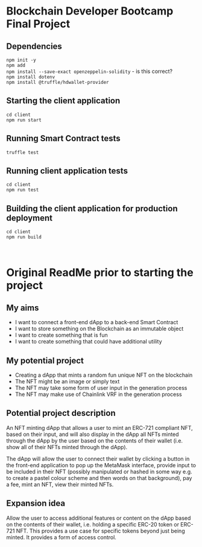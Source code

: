 # Blockchain Developer Bootcamp Final Project

## Dependencies
`npm init -y`<br/>
`npm add`<br/>
`npm install --save-exact openzeppelin-solidity` -  is this correct?<br/>
`npm install dotenv`<br/>
`npm install @truffle/hdwallet-provider`

## Starting the client application
`cd client`<br/>
`npm run start`

## Running Smart Contract tests
`truffle test`

## Running client application tests
`cd client`<br/>
`npm run test`

## Building the client application for production deployment
`cd client`<br/>
`npm run build`

<br/>

# Original ReadMe prior to starting the project

## My aims
<ul>
  <li>I want to connect a front-end dApp to a back-end Smart Contract</li>
  <li>I want to store something on the Blockchain as an immutable object</li>
  <li>I want to create something that is fun</li>
  <li>I want to create something that could have additional utility</li>
</ul>

## My potential project
<ul>
  <li>Creating a dApp that mints a random fun unique NFT on the blockchain</li>
  <li>The NFT might be an image or simply text</li>
  <li>The NFT may take some form of user input in the generation process</li>
  <li>The NFT may make use of Chainlink VRF in the generation process</li>
</ul>

## Potential project description
An NFT minting dApp that allows a user to mint an ERC-721 compliant NFT, based on their input, and will also display in the dApp all NFTs minted through the dApp by the user based on the contents of their wallet (i.e. show all of their NFTs minted through the dApp).

The dApp will allow the user to connect their wallet by clicking a button in the front-end application to pop up the MetaMask interface, provide input to be included in their NFT (possibly manipulated or hashed in some way e.g. to create a pastel colour scheme and then words on that background), pay a fee, mint an NFT, view their minted NFTs.

## Expansion idea
Allow the user to access additional features or content on the dApp based on the contents of their wallet, i.e. holding a specific ERC-20 token or ERC-721 NFT.  This provides a use case for specific tokens beyond just being minted. It provides a form of access control.